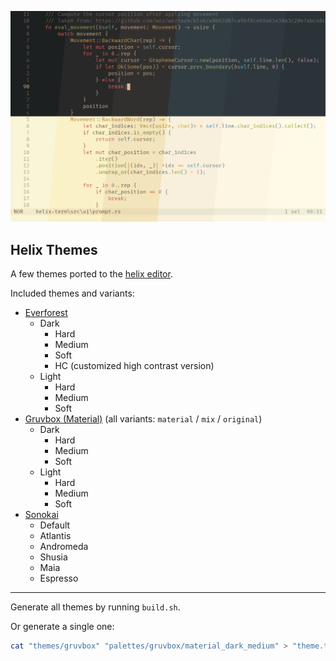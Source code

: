 ![header](header.png)

## Helix Themes

A few themes ported to the [helix editor](https://github.com/helix-editor/helix).

Included themes and variants:

- [Everforest](https://github.com/sainnhe/everforest)
  - Dark
    - Hard
    - Medium
    - Soft
    - HC (customized high contrast version)
  - Light
    - Hard
    - Medium
    - Soft
- [Gruvbox (Material)](https://github.com/sainnhe/gruvbox-material) (all variants: `material` / `mix` / `original`)
  - Dark
    - Hard
    - Medium
    - Soft
  - Light
    - Hard
    - Medium
    - Soft
- [Sonokai](https://github.com/sainnhe/sonokai)
  - Default
  - Atlantis
  - Andromeda
  - Shusia
  - Maia
  - Espresso

---

Generate all themes by running `build.sh`.

Or generate a single one:

```bash
cat "themes/gruvbox" "palettes/gruvbox/material_dark_medium" > "theme.toml"
```

